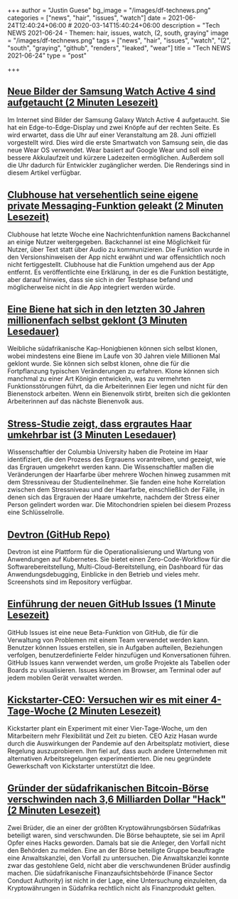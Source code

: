 +++
author = "Justin Guese"
bg_image = "/images/df-technews.png"
categories = ["news", "hair", "issues", "watch"]
date = 2021-06-24T12:40:24+06:00 # 2020-03-14T15:40:24+06:00
description = "Tech NEWS 2021-06-24 - Themen: hair, issues, watch, (2, south, graying"
image = "/images/df-technews.png"
tags = ["news", "hair", "issues", "watch", "(2", "south", "graying", "github", "renders", "leaked", "wear"]
title = "Tech NEWS 2021-06-24"
type = "post"

+++

## [Neue Bilder der Samsung Watch Active 4 sind aufgetaucht (2 Minuten Lesezeit)](https://www.theverge.com/2021/6/23/22546997/samsung-galaxy-watch-active-4-renders-leak-tizen-wear-os-smartwatch)

 Im Internet sind Bilder der Samsung Galaxy Watch Active 4 aufgetaucht. Sie hat ein Edge-to-Edge-Display und zwei Knöpfe auf der rechten Seite. Es wird erwartet, dass die Uhr auf einer Veranstaltung am 28. Juni offiziell vorgestellt wird. Dies wird die erste Smartwatch von Samsung sein, die das neue Wear OS verwendet. Wear basiert auf Google Wear und soll eine bessere Akkulaufzeit und kürzere Ladezeiten ermöglichen. Außerdem soll die Uhr dadurch für Entwickler zugänglicher werden. Die Renderings sind in diesem Artikel verfügbar.

## [Clubhouse hat versehentlich seine eigene private Messaging-Funktion geleakt (2 Minuten Lesezeit)](https://www.theverge.com/2021/6/21/22543877/clubhouse-backchannel-text-chat-private-leaked-feature)

 Clubhouse hat letzte Woche eine Nachrichtenfunktion namens Backchannel an einige Nutzer weitergegeben. Backchannel ist eine Möglichkeit für Nutzer, über Text statt über Audio zu kommunizieren. Die Funktion wurde in den Versionshinweisen der App nicht erwähnt und war offensichtlich noch nicht fertiggestellt. Clubhouse hat die Funktion umgehend aus der App entfernt. Es veröffentlichte eine Erklärung, in der es die Funktion bestätigte, aber darauf hinwies, dass sie sich in der Testphase befand und möglicherweise nicht in die App integriert werden würde.

## [Eine Biene hat sich in den letzten 30 Jahren millionenfach selbst geklont (3 Minuten Lesedauer)](https://interestingengineering.com/bee-cloned-itself-millions-of-times-30-years)

 Weibliche südafrikanische Kap-Honigbienen können sich selbst klonen, wobei mindestens eine Biene im Laufe von 30 Jahren viele Millionen Mal geklont wurde. Sie können sich selbst klonen, ohne die für die Fortpflanzung typischen Veränderungen zu erfahren. Klone können sich manchmal zu einer Art Königin entwickeln, was zu vermehrten Funktionsstörungen führt, da die Arbeiterinnen Eier legen und nicht für den Bienenstock arbeiten. Wenn ein Bienenvolk stirbt, breiten sich die geklonten Arbeiterinnen auf das nächste Bienenvolk aus.

## [Stress-Studie zeigt, dass ergrautes Haar umkehrbar ist (3 Minuten Lesedauer)](https://newatlas.com/medical/study-stress-graying-hair-reversible/)

 Wissenschaftler der Columbia University haben die Proteine im Haar identifiziert, die den Prozess des Ergrauens vorantreiben, und gezeigt, wie das Ergrauen umgekehrt werden kann. Die Wissenschaftler maßen die Veränderungen der Haarfarbe über mehrere Wochen hinweg zusammen mit dem Stressniveau der Studienteilnehmer. Sie fanden eine hohe Korrelation zwischen dem Stressniveau und der Haarfarbe, einschließlich der Fälle, in denen sich das Ergrauen der Haare umkehrte, nachdem der Stress einer Person gelindert worden war. Die Mitochondrien spielen bei diesem Prozess eine Schlüsselrolle.

## [Devtron (GitHub Repo)](https://github.com/devtron-labs/devtron)

 Devtron ist eine Plattform für die Operationalisierung und Wartung von Anwendungen auf Kubernetes. Sie bietet einen Zero-Code-Workflow für die Softwarebereitstellung, Multi-Cloud-Bereitstellung, ein Dashboard für das Anwendungsdebugging, Einblicke in den Betrieb und vieles mehr. Screenshots sind im Repository verfügbar.

## [Einführung der neuen GitHub Issues (1 Minute Lesezeit)](https://github.blog/2021-06-23-introducing-new-github-issues/)

 GitHub Issues ist eine neue Beta-Funktion von GitHub, die für die Verwaltung von Problemen mit einem Team verwendet werden kann. Benutzer können Issues erstellen, sie in Aufgaben aufteilen, Beziehungen verfolgen, benutzerdefinierte Felder hinzufügen und Konversationen führen. GitHub Issues kann verwendet werden, um große Projekte als Tabellen oder Boards zu visualisieren. Issues können im Browser, am Terminal oder auf jedem mobilen Gerät verwaltet werden.

## [Kickstarter-CEO: Versuchen wir es mit einer 4-Tage-Woche (2 Minuten Lesezeit)](https://www.axios.com/kickstarter-4-day-work-week-d292dacc-7048-403d-8671-fecea5f83b91.html)

 Kickstarter plant ein Experiment mit einer Vier-Tage-Woche, um den Mitarbeitern mehr Flexibilität und Zeit zu bieten. CEO Aziz Hasan wurde durch die Auswirkungen der Pandemie auf den Arbeitsplatz motiviert, diese Regelung auszuprobieren. Ihm fiel auf, dass auch andere Unternehmen mit alternativen Arbeitsregelungen experimentierten. Die neu gegründete Gewerkschaft von Kickstarter unterstützt die Idee.

## [Gründer der südafrikanischen Bitcoin-Börse verschwinden nach 3,6 Milliarden Dollar "Hack" (2 Minuten Lesezeit)](https://www.engadget.com/africrypt-bitcoin-disappearance-174636634.html)

 Zwei Brüder, die an einer der größten Kryptowährungsbörsen Südafrikas beteiligt waren, sind verschwunden. Die Börse behauptete, sie sei im April Opfer eines Hacks geworden. Damals bat sie die Anleger, den Vorfall nicht den Behörden zu melden. Eine an der Börse beteiligte Gruppe beauftragte eine Anwaltskanzlei, den Vorfall zu untersuchen. Die Anwaltskanzlei konnte zwar das gestohlene Geld, nicht aber die verschwundenen Brüder ausfindig machen. Die südafrikanische Finanzaufsichtsbehörde (Finance Sector Conduct Authority) ist nicht in der Lage, eine Untersuchung einzuleiten, da Kryptowährungen in Südafrika rechtlich nicht als Finanzprodukt gelten.

